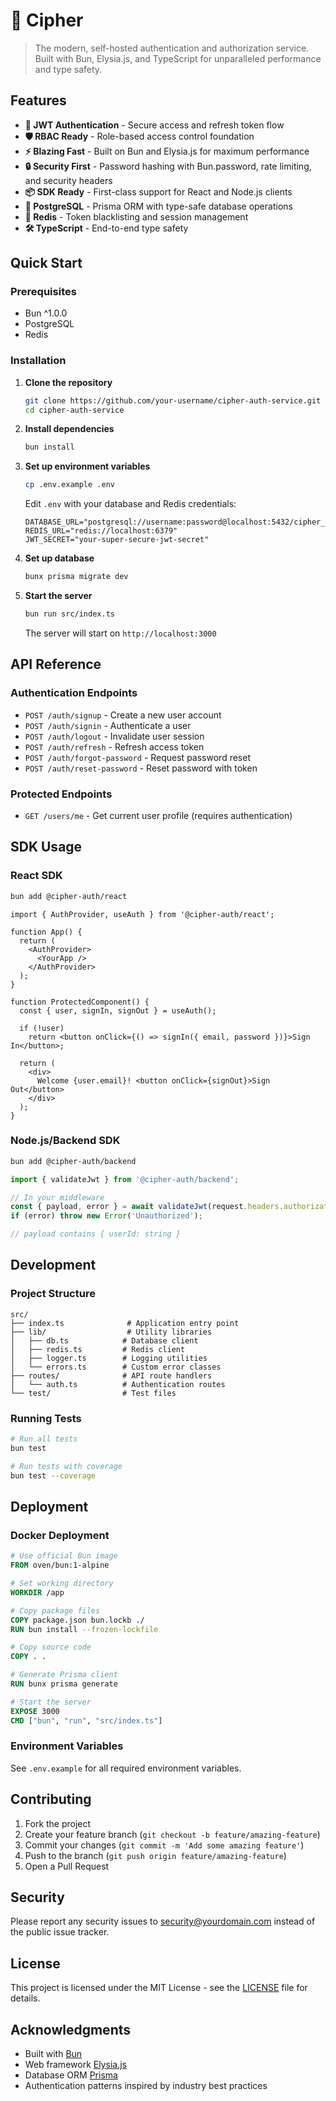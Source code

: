 # 🔐 Cipher

> The modern, self-hosted authentication and authorization service. Built with Bun, Elysia.js, and TypeScript for unparalleled performance and type safety.

## Features

- **🔑 JWT Authentication** - Secure access and refresh token flow
- **🛡️ RBAC Ready** - Role-based access control foundation
- **⚡ Blazing Fast** - Built on Bun and Elysia.js for maximum performance
- **🔒 Security First** - Password hashing with Bun.password, rate limiting, and security headers
- **📦 SDK Ready** - First-class support for React and Node.js clients
- **🐘 PostgreSQL** - Prisma ORM with type-safe database operations
- **🧠 Redis** - Token blacklisting and session management
- **🛠️ TypeScript** - End-to-end type safety

## Quick Start

### Prerequisites

- Bun ^1.0.0
- PostgreSQL
- Redis

### Installation

1. **Clone the repository**

   ```bash
   git clone https://github.com/your-username/cipher-auth-service.git
   cd cipher-auth-service
   ```

2. **Install dependencies**

   ```bash
   bun install
   ```

3. **Set up environment variables**

   ```bash
   cp .env.example .env
   ```

   Edit `.env` with your database and Redis credentials:

   ```env
   DATABASE_URL="postgresql://username:password@localhost:5432/cipher_auth"
   REDIS_URL="redis://localhost:6379"
   JWT_SECRET="your-super-secure-jwt-secret"
   ```

4. **Set up database**

   ```bash
   bunx prisma migrate dev
   ```

5. **Start the server**
   ```bash
   bun run src/index.ts
   ```
   The server will start on `http://localhost:3000`

## API Reference

### Authentication Endpoints

- `POST /auth/signup` - Create a new user account
- `POST /auth/signin` - Authenticate a user
- `POST /auth/logout` - Invalidate user session
- `POST /auth/refresh` - Refresh access token
- `POST /auth/forgot-password` - Request password reset
- `POST /auth/reset-password` - Reset password with token

### Protected Endpoints

- `GET /users/me` - Get current user profile (requires authentication)

## SDK Usage

### React SDK

```bash
bun add @cipher-auth/react
```

```tsx
import { AuthProvider, useAuth } from '@cipher-auth/react';

function App() {
  return (
    <AuthProvider>
      <YourApp />
    </AuthProvider>
  );
}

function ProtectedComponent() {
  const { user, signIn, signOut } = useAuth();

  if (!user)
    return <button onClick={() => signIn({ email, password })}>Sign In</button>;

  return (
    <div>
      Welcome {user.email}! <button onClick={signOut}>Sign Out</button>
    </div>
  );
}
```

### Node.js/Backend SDK

```bash
bun add @cipher-auth/backend
```

```typescript
import { validateJwt } from '@cipher-auth/backend';

// In your middleware
const { payload, error } = await validateJwt(request.headers.authorization);
if (error) throw new Error('Unauthorized');

// payload contains { userId: string }
```

## Development

### Project Structure

```
src/
├── index.ts              # Application entry point
├── lib/                  # Utility libraries
│   ├── db.ts            # Database client
│   ├── redis.ts         # Redis client
│   ├── logger.ts        # Logging utilities
│   └── errors.ts        # Custom error classes
├── routes/              # API route handlers
│   └── auth.ts          # Authentication routes
└── test/                # Test files
```

### Running Tests

```bash
# Run all tests
bun test

# Run tests with coverage
bun test --coverage
```

## Deployment

### Docker Deployment

```dockerfile
# Use official Bun image
FROM oven/bun:1-alpine

# Set working directory
WORKDIR /app

# Copy package files
COPY package.json bun.lockb ./
RUN bun install --frozen-lockfile

# Copy source code
COPY . .

# Generate Prisma client
RUN bunx prisma generate

# Start the server
EXPOSE 3000
CMD ["bun", "run", "src/index.ts"]
```

### Environment Variables

See `.env.example` for all required environment variables.

## Contributing

1. Fork the project
2. Create your feature branch (`git checkout -b feature/amazing-feature`)
3. Commit your changes (`git commit -m 'Add some amazing feature'`)
4. Push to the branch (`git push origin feature/amazing-feature`)
5. Open a Pull Request

## Security

Please report any security issues to security@yourdomain.com instead of the public issue tracker.

## License

This project is licensed under the MIT License - see the [LICENSE](LICENSE) file for details.

## Acknowledgments

- Built with [Bun](https://bun.sh)
- Web framework [Elysia.js](https://elysiajs.com)
- Database ORM [Prisma](https://prisma.io)
- Authentication patterns inspired by industry best practices
